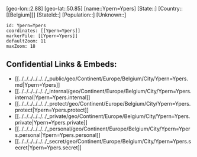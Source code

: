 ﻿---
location: [50.85,2.88]
mapzoom: [7,12] 
mapmarker: city 
type: City
tags:
- geo/City


SpocWebEntityId: 35756
isDeleted: false
confidential: public

---
[geo-lon::2.88]
[geo-lat::50.85]
[name::Ypern=Ypers]
[State::]
[Country::[[Belgium]]]
[StateId::]
[Population::]
[Unknown::]


```leaflet
id: Ypern=Ypers
coordinates: [[Ypern=Ypers]]
markerFile: [[Ypern=Ypers]]
defaultZoom: 11 
maxZoom: 18
```


## Confidential Links & Embeds: 
- [[../../../../../../_public/geo/Continent/Europe/Belgium/City/Ypern=Ypers.md|Ypern=Ypers]] 
- [[../../../../../../_internal/geo/Continent/Europe/Belgium/City/Ypern=Ypers.internal|Ypern=Ypers.internal]] 
- [[../../../../../../_protect/geo/Continent/Europe/Belgium/City/Ypern=Ypers.protect|Ypern=Ypers.protect]] 
- [[../../../../../../_private/geo/Continent/Europe/Belgium/City/Ypern=Ypers.private|Ypern=Ypers.private]] 
- [[../../../../../../_personal/geo/Continent/Europe/Belgium/City/Ypern=Ypers.personal|Ypern=Ypers.personal]] 
- [[../../../../../../_secret/geo/Continent/Europe/Belgium/City/Ypern=Ypers.secret|Ypern=Ypers.secret]] 
